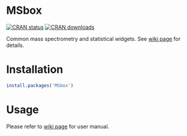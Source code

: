 # MSbox

[![CRAN status](http://www.r-pkg.org/badges/version/MSbox)](https://cran.r-project.org/package=MSbox) 
[![CRAN downloads](http://cranlogs.r-pkg.org/badges/grand-total/MSbox)](https://cran.r-project.org/package=MSbox)

Common mass spectrometry and statistical widgets. See [wiki page](https://github.com/YonghuiDong/MSbox/wiki/Usage) for details.

# Installation

```r
install.packages('MSbox')
```

# Usage

Please refer to [wiki page](https://github.com/YonghuiDong/MSbox/wiki/Usage) for user manual.

